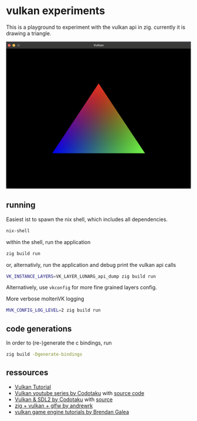 # vulkan experiments

This is a playground to experiment with the vulkan api in zig.
currently it is drawing a triangle.

![triangle](./doc/triangle.png)

## running

Easiest ist to spawn the nix shell, which includes all dependencies.

```bash
nix-shell
```

within the shell, run the application

```bash
zig build run
```

or, alternativly, run the application and debug print the vulkan api calls

```bash
VK_INSTANCE_LAYERS=VK_LAYER_LUNARG_api_dump zig build run
```

Alternatively, use `vkconfig` for more fine grained layers config.

More verbose moltenVK logging

```bash
MVK_CONFIG_LOG_LEVEL=2 zig build run
```

## code generations

In order to (re-)generate the c bindings, run

```bash
zig build -Dgenerate-bindings
```

## ressources

- [Vulkan Tutorial](https://vulkan-tutorial.com/)
- [Vulkan youtube series by Codotaku](https://www.youtube.com/watch?v=Kf7BIPUUfsc) with [source code](https://github.com/CodesOtakuYT/vulkan_zig)
- [Vulkan & SDL2 by Codotaku](https://www.youtube.com/playlist?list=PLlKj-4rp1Gz2KfP0B0XN2a5i-WFjhyzrh) with [source](https://github.com/CodesOtakuYT/zig_vk)
- [zig + vulkan + glfw by andrewrk](https://github.com/andrewrk/zig-vulkan-triangle/tree/master)
- [vulkan game engine tutorials by Brendan Galea](https://www.youtube.com/playlist?list=PL8327DO66nu9qYVKLDmdLW_84-yE4auCR)

